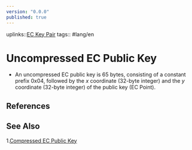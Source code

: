 ```yaml
---
version: "0.0.0"
published: true
---
```

uplinks::[EC Key Pair](./EC%20Ke%20Pair.md)
tags:: #lang/en 
# Uncompressed EC Public Key
- An uncompressed EC public key is 65 bytes, consisting of a constant prefix $\text{0x04}$, followed by the $x$ coordinate (32-byte integer) and the $y$ coordinate (32-byte integer) of the public key (EC Point).

## References

## See Also
1.[Compressed EC Public Key](./Compressed%20EC%20Public%20Key.md)
